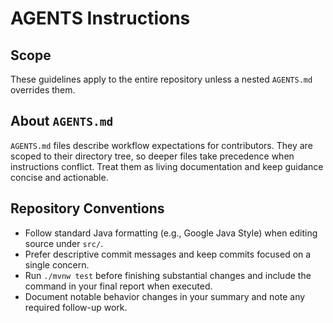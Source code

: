 # AGENTS Instructions

## Scope
These guidelines apply to the entire repository unless a nested `AGENTS.md` overrides them.

## About `AGENTS.md`
`AGENTS.md` files describe workflow expectations for contributors. They are scoped to their directory tree, so deeper files take precedence when instructions conflict. Treat them as living documentation and keep guidance concise and actionable.

## Repository Conventions
- Follow standard Java formatting (e.g., Google Java Style) when editing source under `src/`.
- Prefer descriptive commit messages and keep commits focused on a single concern.
- Run `./mvnw test` before finishing substantial changes and include the command in your final report when executed.
- Document notable behavior changes in your summary and note any required follow-up work.

